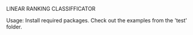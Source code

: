 LINEAR RANKING CLASSIFFICATOR

Usage:
Install required packages.
Check out the examples from the 'test' folder.